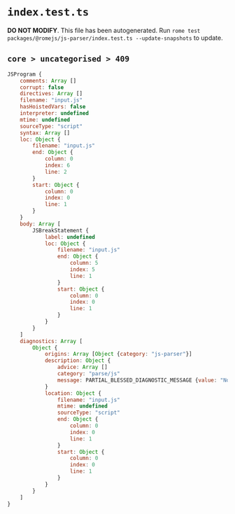 # `index.test.ts`

**DO NOT MODIFY**. This file has been autogenerated. Run `rome test packages/@romejs/js-parser/index.test.ts --update-snapshots` to update.

## `core > uncategorised > 409`

```javascript
JSProgram {
	comments: Array []
	corrupt: false
	directives: Array []
	filename: "input.js"
	hasHoistedVars: false
	interpreter: undefined
	mtime: undefined
	sourceType: "script"
	syntax: Array []
	loc: Object {
		filename: "input.js"
		end: Object {
			column: 0
			index: 6
			line: 2
		}
		start: Object {
			column: 0
			index: 0
			line: 1
		}
	}
	body: Array [
		JSBreakStatement {
			label: undefined
			loc: Object {
				filename: "input.js"
				end: Object {
					column: 5
					index: 5
					line: 1
				}
				start: Object {
					column: 0
					index: 0
					line: 1
				}
			}
		}
	]
	diagnostics: Array [
		Object {
			origins: Array [Object {category: "js-parser"}]
			description: Object {
				advice: Array []
				category: "parse/js"
				message: PARTIAL_BLESSED_DIAGNOSTIC_MESSAGE {value: "No loop label found"}
			}
			location: Object {
				filename: "input.js"
				mtime: undefined
				sourceType: "script"
				end: Object {
					column: 0
					index: 0
					line: 1
				}
				start: Object {
					column: 0
					index: 0
					line: 1
				}
			}
		}
	]
}
```
